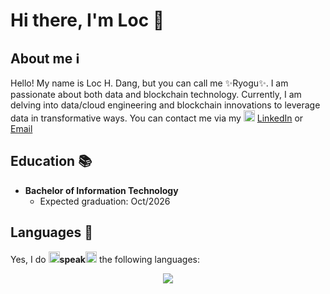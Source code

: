 # Hi there, I'm Loc 👋

## About me :information_source:
Hello! My name is Loc H. Dang, but you can call me :sparkles:Ryogu:sparkles:. I am passionate about both data and blockchain technology. Currently, I am delving into data/cloud engineering and blockchain innovations to leverage data in transformative ways. You can contact me via my <a href="https://www.linkedin.com/in/huuloc2605/" target="_blank"><img src="https://skillicons.dev/icons?i=linkedin&theme=dark" width="18px"/></a> [LinkedIn](https://www.linkedin.com/in/huuloc2605/) or <a href="mailto:dhl26052004@gmail.com"><img src="https://skillicons.dev/icons?i=gmail&theme=dark" width="15px"/></a> [Email](mailto:dhl26052004@gmail.com)

## Education :books:
- **Bachelor of Information Technology**
  - Expected graduation: Oct/2026

## Languages :abcd:
Yes, I do <span><img src="https://static.xx.fbcdn.net/images/emoji.php/v9/tb5/1/32/1f5e3.png" width="18px"/></span>**speak**<span><img src="https://static.xx.fbcdn.net/images/emoji.php/v9/tb5/1/32/1f5e3.png" width="18px"/></span> the following languages:
<p style="text-align: center;">
    <img src="https://skillicons.dev/icons?i=c,cpp,cs,py,solidity&theme=dark" />
</p>
